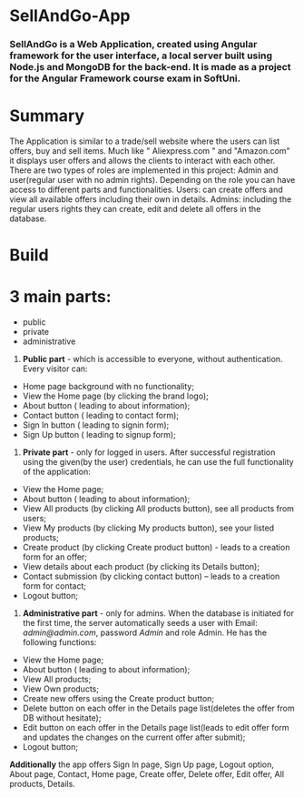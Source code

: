 #
# SellAndGo-App

### SellAndGo is a Web Application, created using Angular framework for the user interface, a local server built using Node.js and MongoDB for the back-end. It is made as a project for the Angular Framework course exam in SoftUni.

##
# Summary

The Application  is similar to a trade/sell website where the users can list offers, buy and sell items. Much like &quot; Aliexpress.com &quot; and &quot;Amazon.com&quot; it displays user offers and allows the clients to interact with each other. There are two types of roles are implemented in this project: Admin and user(regular user with no admin rights). Depending on the role you can have access to different parts and functionalities. Users: can create offers and view all available offers including their own in details. Admins: including the regular users rights they can create, edit and delete all offers in the database.


# Build

# 3 main parts:

- public
- private
- administrative

1. **Public part** - which is accessible to everyone, without authentication. Every visitor can:

- Home page background with no functionality;
- View the Home page (by clicking the brand logo);
- About  button ( leading to about information);
- Contact  button ( leading to contact form);
- Sign In button ( leading to signin form);
- Sign Up button ( leading to signup form);

1. **Private part** - only for logged in users. After successful registration using the given(by the user) credentials, he can use the full functionality of the application:

- View the Home page;
- About  button ( leading to about information);
- View All products (by clicking All products button), see all products from users;
- View My products (by clicking My products button), see your listed products;
- Create product (by clicking Create product button) - leads to a creation form for an offer;
- View details about each product (by clicking its Details button);
- Contact submission (by clicking contact button) – leads to a creation form for contact;
-  Logout button;

1. **Administrative part** - only for admins. When the database is initiated for the first time, the server automatically seeds a user with Email: _admin@admin.com_, password _Admin_ and role Admin. He has the following functions:

- View the Home page;
- About  button ( leading to about information);
- View All products;
- View Own products;
- Create new offers using the Create product button;
- Delete button on each offer in the Details page list(deletes the offer from DB without hesitate);
- Edit button on each offer in the Details page list(leads to edit offer form and updates the changes on the current offer after submit);
- Logout button;



**Additionally**  the app offers Sign In page, Sign Up page, Logout option, About page, Contact,  Home page, Create offer, Delete offer, Edit offer, All products, Details.
